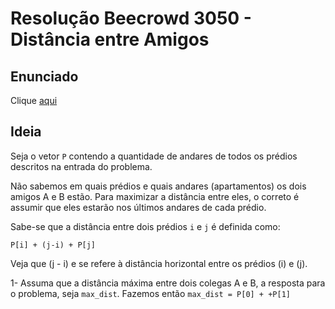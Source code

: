 # Resolução Beecrowd 3050 - Distância entre Amigos

## Enunciado

Clique [aqui](https://judge.beecrowd.com/pt/problems/view/3050)

## Ideia

Seja o vetor ```P``` contendo a quantidade de andares de todos os prédios descritos na entrada do problema.

Não sabemos em quais prédios e quais andares (apartamentos) os dois amigos A e B estão. Para maximizar a distância entre eles, o correto é assumir que eles estarão nos últimos andares de cada prédio.

Sabe-se que a distância entre dois prédios ```i``` e ```j``` é definida como:

```P[i] + (j-i) + P[j]```

Veja que \(j - i\) e se refere à distância horizontal entre os prédios \(i\) e \(j\).

1- Assuma que a distância máxima entre dois colegas A e B, a resposta para o problema, seja ```max_dist```.
        Fazemos então ```max_dist = P[0] + +P[1]```
